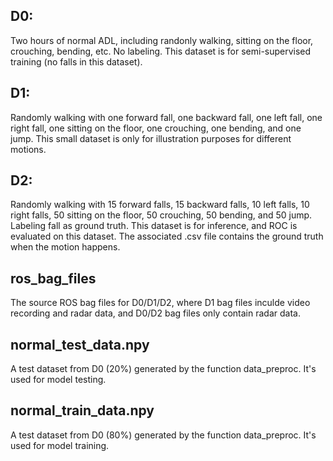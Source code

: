 ## D0:
Two hours of normal ADL, including randonly walking, sitting on the floor, crouching, bending, etc. No labeling. This dataset is for semi-supervised training (no falls in this dataset).

## D1:
Randomly walking with one forward fall, one backward fall, one left fall, one right fall, one sitting on the floor, one crouching, one bending, and one jump. This small dataset is only for illustration purposes for different motions.

## D2:
Randomly walking with 15 forward falls, 15 backward falls, 10 left falls, 10 right falls, 50 sitting on the floor, 50 crouching, 50 bending, and 50 jump. Labeling fall as ground truth. This dataset is for inference, and ROC is evaluated on this dataset.
The associated .csv file contains the ground truth when the motion happens.

## ros_bag_files
The source ROS bag files for D0/D1/D2, where D1 bag files inculde video recording and radar data, and D0/D2 bag files only contain radar data.

## normal_test_data.npy
A test dataset from D0 (20%) generated by the function data_preproc. It's used for model testing. 

## normal_train_data.npy
A test dataset from D0 (80%) generated by the function data_preproc. It's used for model training. 
